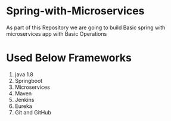 # Spring-with-Microservices
As part of this Repository we are going  to build Basic spring with microservices app with Basic Operations

# Used Below Frameworks 
1. java 1.8
2. Springboot
3. Microservices
4. Maven
5. Jenkins
6. Eureka
7. Git  and GitHub

